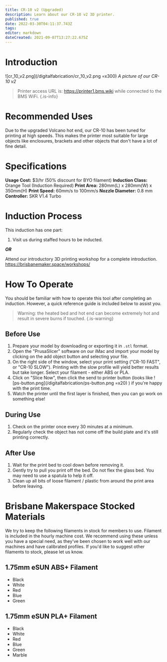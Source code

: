 ```yaml
---
title: CR-10 v2 (Upgraded)
description: Learn about our CR-10 v2 3D printer.
published: true
date: 2022-03-30T04:11:37.743Z
tags: 
editor: markdown
dateCreated: 2021-09-07T13:27:22.675Z
---
```


# Introduction
![cr_10_v2.png](/digitalfabrication/cr_10_v2.png =x300)
*A picture of our CR-10 v2*

> Printer access URL is: https://printer1.bms.wiki while connected to the BMS WiFi.
{.is-info}

# Recommended Uses
Due to the upgraded Volcano hot end, our CR-10 has been tuned for printing at high speeds. This makes the printer most suitable for large objects like enclosures, brackets and other objects that don't have a lot of fine detail.

# Specifications
**Usage Cost:** $3/hr (50% discount for BYO filament)
**Induction Class:** Orange Tool (Induction Required)
**Print Area:** 280mm(L) x 280mm(W) x 350mm(H)
**Print Speed:** 60mm/s to 100mm/s
**Nozzle Diameter:** 0.8 mm
**Controller:** SKR V1.4 Turbo 

# Induction Process
This induction has one part:

1. Visit us during staffed hours to be inducted.

***OR***

Attend our introductory 3D printing workshop for a complete introduction. https://brisbanemaker.space/workshops/

# How To Operate
You should be familiar with how to operate this tool after completing an induction. However, a quick reference guide is included below to assist you.

> Warning: the heated bed and hot end can become extremely hot and result in severe burns if touched.
{.is-warning}

## Before Use
1. Prepare your model by downloading or exporting it in `.stl` format.
2. Open the "PrusaSlicer" software on our iMac and import your model by clicking on the add object button and selecting your file.
3. On the right side of the window, select your print setting ("CR-10 FAST", or "CR-10 SLOW"). Printing with the slow profile will yield better results but take longer. Select your filament - either ABS or PLA.
4. Click on "Slice Now", then click the send to printer button (looks like ![ps-button.png](/digitalfabrication/ps-button.png =x20) ) if you're happy with the print time.
5. Watch the printer until the first layer is finished, then you can go work on something else!

## During Use
1. Check on the printer once every 30 minutes at a minimum.
2. Regularly check the object has not come off the build plate and it's still printing correctly.

## After Use
1. Wait for the print bed to cool down before removing it.
2. Gently try to pull you print off the bed. Do not flex the glass bed. You may need to use a spatula to help it off.
3. Clean up all bits of loose filament / plastic from around the print area before leaving.

# Brisbane Makerspace Stocked Materials
We try to keep the following filaments in stock for members to use. Filament is included in the hourly machine cost. We recommend using these unless you have a special need, as they've been chosen to work well with our machines and have calibrated profiles. If you'd like to suggest other filaments to stock, please let us know.

## 1.75mm eSUN ABS+ Filament
* Black
* White
* Red
* Blue
* Green

## 1.75mm eSUN PLA+ Filament
* Black
* White
* Red
* Blue
* Green
* Marble